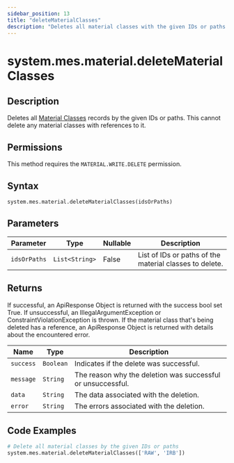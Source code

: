 ```yaml
---
sidebar_position: 13
title: "deleteMaterialClasses"
description: "Deletes all material classes with the given IDs or paths."
---
```


# system.mes.material.deleteMaterialClasses

## Description

Deletes all [Material Classes](../../data-model/material-model/material-class) records by the given IDs or paths.
This cannot delete any material classes with references to it.


## Permissions

This method requires the `MATERIAL.WRITE.DELETE` permission.

## Syntax

```python
system.mes.material.deleteMaterialClasses(idsOrPaths)
```

## Parameters

| Parameter    | Type           | Nullable | Description                                             |
|--------------|----------------|----------|---------------------------------------------------------|
| `idsOrPaths` | `List<String>` | False    | List of IDs or paths of the material classes to delete. |

## Returns

If successful, an ApiResponse Object is returned with the success bool set True. If unsuccessful, an IllegalArgumentException or ConstraintViolationException is thrown.
If the material class that's being deleted has a reference, an ApiResponse Object is returned with details about the encountered error.

| Name      | Type      | Description                                                 |
|-----------|-----------|-------------------------------------------------------------|
| `success` | `Boolean` | Indicates if the delete was successful.                     |
| `message` | `String`  | The reason why the deletion was successful or unsuccessful. |
| `data`    | `String`  | The data associated with the deletion.                      |
| `error`   | `String`  | The errors associated with the deletion.                    |

## Code Examples

```python
# Delete all material classes by the given IDs or paths
system.mes.material.deleteMaterialClasses(['RAW', 'IRB'])
```
